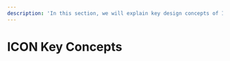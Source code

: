```yaml
---
description: 'In this section, we will explain key design concepts of ICON.'
---
```


# ICON Key Concepts

